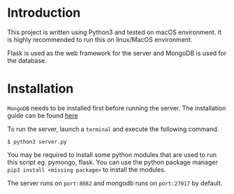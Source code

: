 # Introduction

This project is written using Python3 and tested on macOS environment. It is highly recommended to run this on linux/MacOS environment.

Flask is used as the web framework for the server and MongoDB is used for the database. 

# Installation
`MongoDB` needs to be installed first before running the server. The installation guide can be found [here](https://docs.mongodb.com/manual/administration/install-community/)

To run the server, launch a `terminal` and execute the following command. 
```
$ python3 server.py
```
You may be required to install some python modules that are used to run this script eg. pymongo, flask. You can use the python package manager `pip3 install <missing package>` to install the modules.

The server runs on `port:8082` and mongodb runs on `port:27017` by default.
